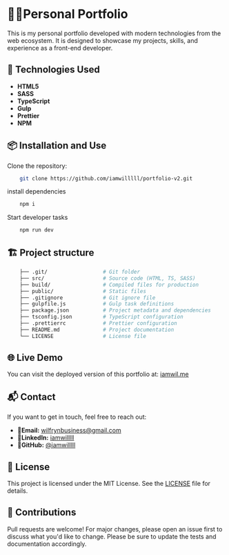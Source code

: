# 🧑🏻Personal Portfolio

This is my personal portfolio developed with modern technologies from the web ecosystem. It is designed to showcase my projects, skills, and experience as a front-end developer.

## 🚀 Technologies Used

- **HTML5**
- **SASS**
- **TypeScript**
- **Gulp**
- **Prettier**
- **NPM**

## 📦 Installation and Use

Clone the repository:

```bash
    git clone https://github.com/iamwilllll/portfolio-v2.git
```

install dependencies

```bash
    npm i
```

Start developer tasks

```bash
    npm run dev
```

## 🏗️ Project structure

```bash
    ├── .git/                  # Git folder
    ├── src/                   # Source code (HTML, TS, SASS)
    ├── build/                 # Compiled files for production
    ├── public/                # Static files
    ├── .gitignore             # Git ignore file
    ├── gulpfile.js            # Gulp task definitions
    ├── package.json           # Project metadata and dependencies
    ├── tsconfig.json          # TypeScript configuration
    ├── .prettierrc            # Prettier configuration
    ├── README.md              # Project documentation
    └── LICENSE                # License file

```

## 🌐 Live Demo
You can visit the deployed version of this portfolio at: [iamwil.me](https://iamwil.me)

## 📬 Contact
If you want to get in touch, feel free to reach out:

- 📧**Email:** [wilfrynbusiness@gmail.com](mailto:wilfrynbusiness@gmail.com)
- 💼**LinkedIn:** [iamwilllll](https://www.linkedin.com/in/iamwilllll/?originalSubdomain=do)
- 🐙**GitHub:** [@iamwilllll](https://github.com/iamwilllll)

## 📄 License

This project is licensed under the MIT License. See the [LICENSE](./LICENSE) file for details.

## 🤝 Contributions

Pull requests are welcome! For major changes, please open an issue first to discuss what you'd like to change. Please be sure to update the tests and documentation accordingly.